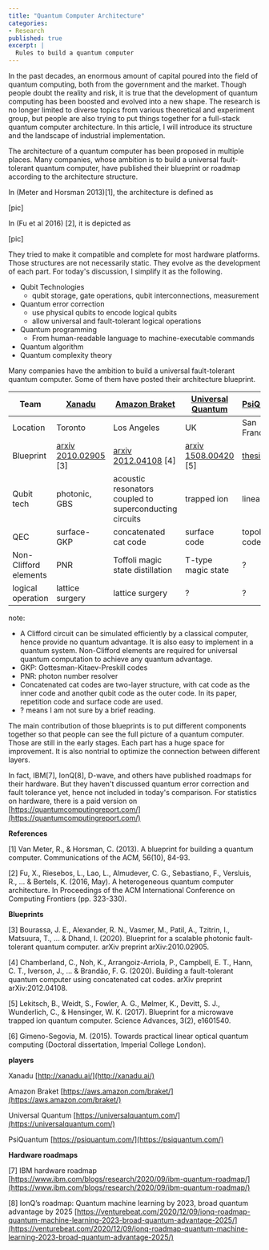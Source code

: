 ```yaml
---
title: "Quantum Computer Architecture"
categories:
- Research
published: true
excerpt: |
  Rules to build a quantum computer
---
```


In the past decades, an enormous amount of capital poured into the field of quantum computing, both from the government and the market. Though people doubt the reality and risk, it is true that the development of quantum computing has been boosted and evolved into a new shape. The research is no longer limited to diverse topics from various theoretical and experiment group, but people are also trying to put things together for a full-stack quantum computer architecture. In this article, I will introduce its structure and the landscape of industrial implementation.

The architecture of a quantum computer has been proposed in multiple places. Many companies, whose ambition is to build a universal fault-tolerant quantum computer, have published their blueprint or roadmap according to the architecture structure.

In (Meter and Horsman 2013)[1], the architecture is defined as

[pic]

In (Fu et al 2016) [2], it is depicted as

[pic]

They tried to make it compatible and complete for most hardware platforms. Those structures are not necessarily static. They evolve as the development of each part. For today's discussion, I simplify it as the following.

- Qubit Technologies
  - qubit storage, gate operations, qubit interconnections, measurement
- Quantum error correction
  - use physical qubits to encode logical qubits
  - allow universal and fault-tolerant logical operations
- Quantum programming
  - From human-readable language to machine-executable commands
- Quantum algorithm
- Quantum complexity theory

Many companies have the ambition to build a universal fault-tolerant quantum computer. Some of them have posted their architecture blueprint.

|Team|[Xanadu](https://xanadu.ai/)|[Amazon Braket](https://aws.amazon.com/braket/)| [Universal Quantum](https://universalquantum.com/)|[PsiQuantum](https://psiquantum.com/)|
|-|-|-|-|-|
|Location| Toronto| Los Angeles | UK| San Francisco|
|Blueprint|[arxiv 2010.02905](https://arxiv.org/abs/2010.02905) [3]|[arxiv 2012.04108](https://arxiv.org/pdf/2012.04108.pdf) [4]|[arxiv 1508.00420](https://arxiv.org/pdf/1508.00420.pdf) [5]| [thesis](https://spiral.imperial.ac.uk/handle/10044/1/43936) [6]|
|Qubit tech| photonic, GBS |acoustic resonators coupled to superconducting circuits| trapped ion|linear optics|
|QEC| surface-GKP | concatenated cat code | surface code|topological code|
|Non-Clifford elements|PNR|Toffoli magic state distillation |T-type magic state|?|
|logical operation|lattice surgery| lattice surgery| ?|?|

note: 
- A Clifford circuit can be simulated efficiently by a classical computer, hence provide no quantum advantage. It is also easy to implement in a quantum system. Non-Clifford elements are required for universal quantum computation to achieve any quantum advantage.
- GKP: Gottesman-Kitaev-Preskill codes
- PNR: photon number resolver
- Concatenated cat codes are two-layer structure, with cat code as the inner code and another qubit code as the outer code. In its paper, repetition code and surface code are used.
- ? means I am not sure by a brief reading. 

The main contribution of those blueprints is to put different components together so that people can see the full picture of a quantum computer. Those are still in the early stages. Each part has a huge space for improvement. It is also nontrial to optimize the connection between different layers.



In fact, IBM[7], IonQ[8], D-wave, and others have published roadmaps for their hardware. But they haven't discussed quantum error correction and fault tolerance yet, hence not included in today's comparison. For statistics on hardware, there is a paid version on [https://quantumcomputingreport.com/](https://quantumcomputingreport.com/)


**References**

[1] Van Meter, R., & Horsman, C. (2013). A blueprint for building a quantum computer. Communications of the ACM, 56(10), 84-93.

[2] Fu, X., Riesebos, L., Lao, L., Almudever, C. G., Sebastiano, F., Versluis, R., ... & Bertels, K. (2016, May). A heterogeneous quantum computer architecture. In Proceedings of the ACM International Conference on Computing Frontiers (pp. 323-330).


**Blueprints**

[3] Bourassa, J. E., Alexander, R. N., Vasmer, M., Patil, A., Tzitrin, I., Matsuura, T., ... & Dhand, I. (2020). Blueprint for a scalable photonic fault-tolerant quantum computer. arXiv preprint arXiv:2010.02905.

[4] Chamberland, C., Noh, K., Arrangoiz-Arriola, P., Campbell, E. T., Hann, C. T., Iverson, J., ... & Brandão, F. G. (2020). Building a fault-tolerant quantum computer using concatenated cat codes. arXiv preprint arXiv:2012.04108.

[5] Lekitsch, B., Weidt, S., Fowler, A. G., Mølmer, K., Devitt, S. J., Wunderlich, C., & Hensinger, W. K. (2017). Blueprint for a microwave trapped ion quantum computer. Science Advances, 3(2), e1601540.

[6] Gimeno-Segovia, M. (2015). Towards practical linear optical quantum computing (Doctoral dissertation, Imperial College London).


**players**

Xanadu [http://xanadu.ai/](http://xanadu.ai/)

Amazon Braket [https://aws.amazon.com/braket/](https://aws.amazon.com/braket/)

Universal Quantum [https://universalquantum.com/](https://universalquantum.com/)

PsiQuantum [https://psiquantum.com/](https://psiquantum.com/)

**Hardware roadmaps**

[7] IBM hardware roadmap
[https://www.ibm.com/blogs/research/2020/09/ibm-quantum-roadmap/](https://www.ibm.com/blogs/research/2020/09/ibm-quantum-roadmap/)

[8] IonQ’s roadmap: Quantum machine learning by 2023, broad quantum advantage by 2025
[https://venturebeat.com/2020/12/09/ionq-roadmap-quantum-machine-learning-2023-broad-quantum-advantage-2025/](https://venturebeat.com/2020/12/09/ionq-roadmap-quantum-machine-learning-2023-broad-quantum-advantage-2025/)
